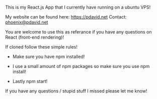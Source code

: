 This is my React.js App that I currently have running on a ubuntu VPS!

My website can be found here: https://pdavid.net
Contact: phoenix@pdavid.net

You are welcome to use this as referance if you have any questions on React (front-end rendering)!

If cloned follow these simple rules!
  
  * Make sure you have npm installed!
  
  * I use a small amount of npm packages so make sure you use npm install!
  
  * Lastly npm start!
  
If you have any questions / stupid stuff I missed please let me know!
  
